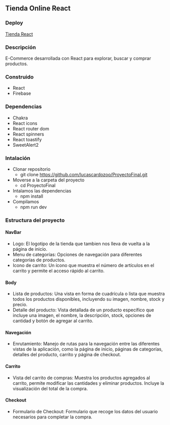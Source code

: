 ## Tienda Online React

### Deploy

[Tienda React](https://proyecto-final-seven-lovat.vercel.app/)

### Descripción
E-Commerce desarrollada con React para explorar, buscar y comprar productos.

### Construido
- React
- Firebase

### Dependencias
- Chakra
- React icons
- React router dom
- React spinners
- React toastify
- SweetAlert2

### Intalación

- Clonar repositorio
    - git clone https://github.com/lucascardozoo/ProyectoFinal.git
- Moverse a la carpeta del proyecto
    - cd ProyectoFinal
- Intalamos las dependencias
    - npm install
- Compilamos
    - npm run dev

### Estructura del proyecto
#### NavBar
- Logo: El logotipo de la tienda que tambien nos lleva de vuelta a la página de inicio.
- Menu de categorías: Opciones de navegación para diferentes categorías de productos.
- Icono de carrito: Un ícono que muestra el número de artículos en el carrito y permite el acceso rápido al carrito.

#### Body
- Lista de productos: Una vista en forma de cuadrícula o lista que muestra todos los productos disponibles, incluyendo su imagen, nombre, stock y precio.
- Detalle del producto: Vista detallada de un producto específico que incluye una imagen, el nombre, la descripción, stock, opciones de cantidad y botón de agregar al carrito.

#### Navegación
- Enrutamiento: Manejo de rutas para la navegación entre las diferentes vistas de la aplicación, como la página de inicio, páginas de categorías, detalles del producto, carrito y página de checkout.

#### Carrito
- Vista del carrito de compras: Muestra los productos agregados al carrito, permite modificar las cantidades y eliminar productos. Incluye la visualización del total de la compra.

#### Checkout
- Formulario de Checkout: Formulario que recoge los datos del usuario necesarios para completar la compra.